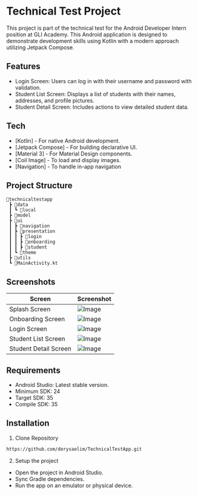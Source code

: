 # Technical Test Project
This project is part of the technical test for the Android Developer Intern position at GLI Academy. This Android application is designed to demonstrate development skills using Kotlin with a modern approach utilizing Jetpack Compose.

## Features

- Login Screen: Users can log in with their username and password with validation.
- Student List Screen: Displays a list of students with their names, addresses, and profile pictures.
- Student Detail Screen: Includes actions to view detailed student data.

## Tech

- [Kotlin] - For native Android development.
- [Jetpack Compose] - For building declarative UI.
- [Material 3] - For Material Design components.
- [Coil Image] - To load and display images.
- [Navigation] - To handle in-app navigation

## Project Structure
```
📂technicaltestapp
 ┣ 📂data
 ┃ ┗ 📂local
 ┣ 📂model
 ┣ 📂ui
 ┃ ┣ 📂navigation
 ┃ ┣ 📂presentation
 ┃ ┃ ┣ 📂login
 ┃ ┃ ┣ 📂onboarding
 ┃ ┃ ┣ 📂student
 ┃ ┗ 📂theme
 ┣ 📂utils
 ┗ 📜MainActivity.kt
```

## Screenshots

| Screen | Screenshot |
| ------ | ------ |
| Splash Screen | ![Image](https://github.com/user-attachments/assets/d2591a5e-dace-40d3-8361-e34a7fbc7914) |
| Onboarding Screen | ![Image](https://github.com/user-attachments/assets/1eee7048-d9eb-4dd3-832a-ac31b9df4e18) |
| Login Screen | ![Image](https://github.com/user-attachments/assets/213f4a64-47d4-46a0-bcec-5d915b1474fb) |
| Student List Screen | ![Image](https://github.com/user-attachments/assets/72fb67cd-5d2c-4dee-925b-7db51c123571) |
| Student Detail Screen | ![Image](https://github.com/user-attachments/assets/ef5be9cc-12c4-4ca9-9664-f1cd0c6adaf2) |

## Requirements

- Android Studio: Latest stable version.
- Minimum SDK: 24
- Target SDK: 35
- Compile SDK: 35

## Installation
1. Clone Repository
```sh
https://github.com/derysaelim/TechnicalTestApp.git
```
2. Setup the project
- Open the project in Android Studio.
- Sync Gradle dependencies.
- Run the app on an emulator or physical device.
